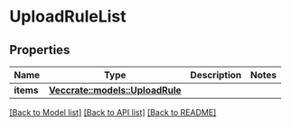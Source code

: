# UploadRuleList

## Properties

Name | Type | Description | Notes
------------ | ------------- | ------------- | -------------
**items** | [**Vec<crate::models::UploadRule>**](UploadRule.md) |  | 

[[Back to Model list]](../README.md#documentation-for-models) [[Back to API list]](../README.md#documentation-for-api-endpoints) [[Back to README]](../README.md)



